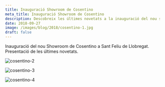 ```yaml
---
title: Inauguració Showroom de Cosentino
meta_title: Inauguració Showroom de Cosentino
description: Descobreix les últimes novetats a la inauguració del nou showroom de Cosentino a Sant Feliu de Llobregat.
date: 2018-09-27
image: /images/blog/2018/cosentino-1.jpg
draft: false
---
```


Inauguració del nou Showroom de Cosentino a Sant Feliu de Llobregat. Presentació de les últimes novetats.

![cosentino-2](/images/blog/2018/cosentino-2.jpg)

![cosentino-3](/images/blog/2018/cosentino-3.jpg)

![cosentino-4](/images/blog/2018/cosentino-4.jpg)
